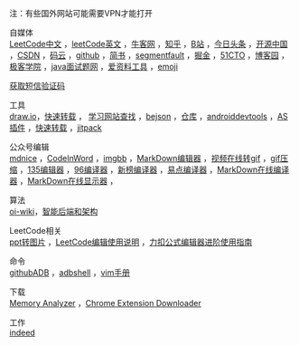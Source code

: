 注：有些国外网站可能需要VPN才能打开  

自媒体  
<a href="https://leetcode-cn.com/problemset/all" target="_blank">LeetCode中文</a>   ，<a href="https://leetcode.com/problemset/all" target="_blank">leetCode英文</a> ，<a href="https://www.nowcoder.com/profile/606614833" target="_blank">牛客网</a> ，<a href="https://www.zhihu.com/people/wang-lao-da-18-19" target="_blank">知乎</a>  ，<a href="https://www.bilibili.com/" target="_blank">B站</a> ，<a href="http://mp.toutiao.com/profile_v4/graphic/articles" target="_blank">今日头条</a> ，<a href="https://my.oschina.net/u/1010616" target="_blank">开源中国</a> ，<a href="https://blog.csdn.net/abcdef314159" target="_blank">CSDN</a> ，<a href="https://gitee.com" target="_blank">码云</a> ，<a href="https://github.com/sdwwld" target="_blank">github</a> ，<a href="https://www.jianshu.com" target="_blank">简书</a> ，<a href="https://segmentfault.com" target="_blank">segmentfault</a> ，<a href="https://juejin.im/user/3210229681506542" target="_blank">掘金</a> ，<a href="https://home.51cto.com/space" target="_blank">51CTO</a> ，<a href="https://www.cnblogs.com/sjjghsf" target="_blank">博客园</a> ，<a href="https://my.jikexueyuan.com/0HWqgVgPV" target="_blank">极客学院</a> ，<a href="http://www.wityx.com" target="_blank">java面试题网</a> ，<a href="https://www.toolnb.com" target="_blank">爱资料工具</a>   ，<a href="http://getemoji.com" target="_blank">emoji</a>   

 <a href="http://h5.miyun.pro/duanxinjiema.html" target="_blank">获取短信验证码</a>   

工具  
<a href="https://app.diagrams.net" target="_blank">draw.io</a>，<a href="https://www.php.cn/js-tutorial-388098.html" target="_blank">快速转载</a> ， <a href="https://hackr.io" target="_blank">学习网站查找</a>  ，<a href="http://www.bejson.com" target="_blank">bejson</a> ，<a href="https://search.maven.org" target="_blank">仓库</a> ，<a href="https://www.androiddevtools.cn" target="_blank">androiddevtools</a>  ，<a href="https://ydmmocoo.github.io" target="_blank">AS插件</a> ，<a href="https://www.php.cn/js-tutorial-388098.html" target="_blank">快速转载</a>  ，<a href="https://jitpack.io/" target="_blank">jitpack</a> 

公众号编辑   
<a href="https://editor.mdnice.com" target="_blank">mdnice</a> ，<a href="http://www.codeinword.com" target="_blank">CodeInWord</a> ，<a href="https://sdwwld.imgbb.com" target="_blank">imgbb</a> ，<a href="http://md.aclickall.com" target="_blank">MarkDown编辑器</a> ，<a href="https://ezgif.com/video-to-gif" target="_blank">视频在线转gif</a> ，<a href="https://gifcompressor.com/zh/" target="_blank">gif压缩</a>   ，<a href="https://www.135editor.com" target="_blank">135编辑器</a>   ，<a href="https://bj.96weixin.com" target="_blank">96编译器</a>   ，<a href="https://edit.newrank.cn" target="_blank">新榜编译器</a> ，<a href="https://www.wxeditor.com" target="_blank">易点编译器</a>    ，<a href="https://www.mdeditor.com" target="_blank">MarkDown在线编译器</a>  ，<a href="http://mahua.jser.me" target="_blank">MarkDown在线显示器</a>  ，

算法  
<a href="https://oi-wiki.org" target="_blank">oi-wiki</a>，<a href="https://www.yijiyong.com/algorithm/basic/01-basicconcept.html" target="_blank">智能后端和架构</a>

LeetCode相关  
<a href="http://www.docpe.com/ppt/ppt-to-image.aspx" target="_blank">ppt转图片</a> ，<a href="https://leetcode-cn.com/circle/article/hipGkf" target="_blank">LeetCode编辑使用说明</a> ，<a href="https://leetcode-cn.com/circle/article/2AHfZV" target="_blank">力扣公式编辑器进阶使用指南</a>  

命令  
<a href="https://github.com/mzlogin/awesome-adb" target="_blank">githubADB</a>  ，<a href="http://adbshell.com/commands" target="_blank">adbshell</a>   ，<a href="http://vimcdoc.sourceforge.net/doc/help.html" target="_blank">vim手册</a> 

下载  
<a href="https://www.eclipse.org/mat/downloads.php" target="_blank">Memory Analyzer</a> ，<a href="https://chrome-extension-downloader.com" target="_blank">Chrome Extension Downloader</a> 

工作  
<a href="https://www.indeed.co.uk" target="_blank">indeed</a>  